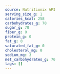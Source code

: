 ```yaml
---
source: Nutritionix API
serving_size_g: 1
calories_kcal: 258
carbohydrates_g: 70
sugar_g: 70
fiber_g: 0
protein_g: 0
fat_g: 0
saturated_fat_g: 0
cholesterol_mg: 0
sodium_mg: 3
net_carbohydrates_g: 70
tags: []
---
```

